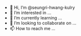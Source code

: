 - 👋 Hi, I’m @seungri-hwang-kulry
- 👀 I’m interested in ...
- 🌱 I’m currently learning ...
- 💞️ I’m looking to collaborate on ...
- 📫 How to reach me ...

<!---
seungri-hwang-kulry/seungri-hwang-kulry is a ✨ special ✨ repository because its `README.md` (this file) appears on your GitHub profile.
You can click the Preview link to take a look at your changes.
--->
